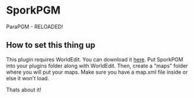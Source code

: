 SporkPGM
========

ParaPGM - RELOADED! 


How to set this thing up
------------------------
This plugin requires WorldEdit. You can download it [here](http://dev.bukkit.org/media/files/715/448/worldedit-5.5.7.zip "here").
Put SporkPGM into your plugins folder along with WorldEdit. Then, create a "maps" folder where you will put your maps. Make sure you have a map.xml file inside
or else it won't load. 

Thats about it!




